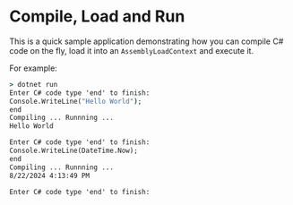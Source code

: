 # Compile, Load and Run

This is a quick sample application demonstrating how you can compile C# code on the fly, load it into an `AssemblyLoadContext` and execute it.

For example:

```cmd
> dotnet run
Enter C# code type 'end' to finish: 
Console.WriteLine("Hello World");
end
Compiling ... Runnning ... 
Hello World

Enter C# code type 'end' to finish:
Console.WriteLine(DateTime.Now);
end
Compiling ... Runnning ... 
8/22/2024 4:13:49 PM

Enter C# code type 'end' to finish:
```
